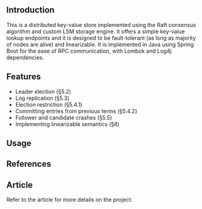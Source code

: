 ## Introduction 
This is a distributed key-value store implemented using the Raft consensus algorithm and custom LSM storage engine. 
It offers a simple key-value lookup endpoints and it is designed to be fault-tolerant (as long as majority of nodes are alive)
and linearizable. It is implemented in Java using Spring Boot for the ease of RPC communication, with Lombok and Log4j dependencies.

## Features
- Leader election (§5.2)
- Log replication (§5.3)
- Election restriction (§5.4.1)
- Committing entries from previous terms (§5.4.2)
- Follower and candidate crashes (§5.5)
- Implementing linearizable semantics (§8)

## Usage

## References

## Article
Refer to the article for more details on the project:
